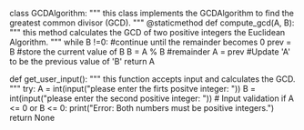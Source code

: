 class GCDAlgorithm:
"""
this class implements the GCDAlgorithm to find the greatest common divisor (GCD).
"""
@staticmethod
def compute_gcd(A, B):
  """
  this method calculates the GCD of two positive integers the Euclidean Algorithm.
  """
  while B !=0:  #continue until the remainder becomes 0
      prev = B  #store the current value of B
      B = A % B #remainder
      A = prev  #Update 'A' to be the previous value of 'B'
  return A

def get_user_input():
     """
     this function accepts input and calculates the GCD.
     """
     try:
          A = int(input("please enter the firts positve integer: "))
          B = int(input("please enter the second positive integer: "))
          # Input validation
          if A <= 0 or B <= 0:
              print("Error: Both numbers must be positive integers.")
              return None
